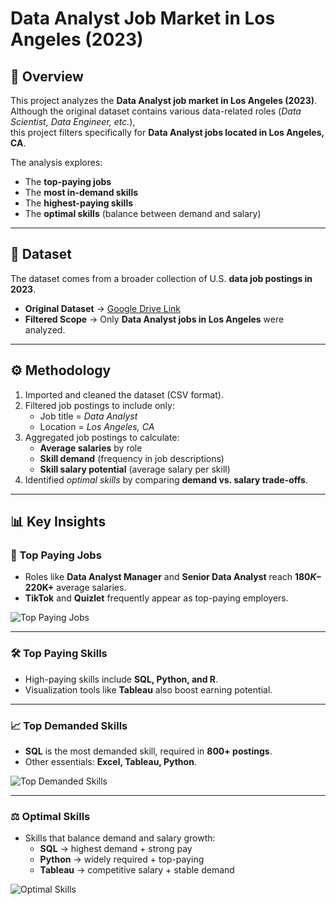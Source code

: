 # Data Analyst Job Market in Los Angeles (2023)
## 📌 Overview
This project analyzes the **Data Analyst job market in Los Angeles (2023)**.  
Although the original dataset contains various data-related roles (*Data Scientist, Data Engineer, etc.*),  
this project filters specifically for **Data Analyst jobs located in Los Angeles, CA**.  

The analysis explores:  
- The **top-paying jobs**  
- The **most in-demand skills**  
- The **highest-paying skills**  
- The **optimal skills** (balance between demand and salary)  

---

## 📂 Dataset
The dataset comes from a broader collection of U.S. **data job postings in 2023**.  

- **Original Dataset** → [Google Drive Link](https://drive.google.com/drive/folders/1qnEsw7RfnDlZDg0T7ZUPOS9VT_cW7zR5?usp=drive_link)  
- **Filtered Scope** → Only **Data Analyst jobs in Los Angeles** were analyzed.  

---

## ⚙️ Methodology
1. Imported and cleaned the dataset (CSV format).  
2. Filtered job postings to include only:  
   - Job title = *Data Analyst*  
   - Location = *Los Angeles, CA*  
3. Aggregated job postings to calculate:  
   - **Average salaries** by role  
   - **Skill demand** (frequency in job descriptions)  
   - **Skill salary potential** (average salary per skill)  
4. Identified *optimal skills* by comparing **demand vs. salary trade-offs**.  

---

## 📊 Key Insights

### 💼 Top Paying Jobs
- Roles like **Data Analyst Manager** and **Senior Data Analyst** reach **$180K–$220K+** average salaries.  
- **TikTok** and **Quizlet** frequently appear as top-paying employers.  

![Top Paying Jobs](resources\charts\top_paying_jobs.png)

---

### 🛠️ Top Paying Skills
- High-paying skills include **SQL, Python, and R**.  
- Visualization tools like **Tableau** also boost earning potential.  

---

### 📈 Top Demanded Skills
- **SQL** is the most demanded skill, required in **800+ postings**.  
- Other essentials: **Excel, Tableau, Python**.  

![Top Demanded Skills](resources\charts\top_demanded_jobs.png)

---

### ⚖️ Optimal Skills
- Skills that balance demand and salary growth:  
  - **SQL** → highest demand + strong pay  
  - **Python** → widely required + top-paying  
  - **Tableau** → competitive salary + stable demand  

![Optimal Skills](resources\charts\optimal_skills.png)


